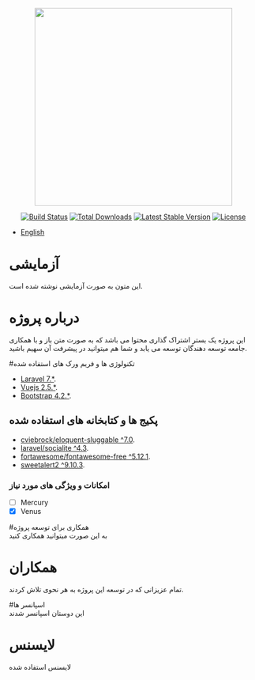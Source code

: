 <p align="center"><img src="https://res.cloudinary.com/dtfbvvkyp/image/upload/v1566331377/laravel-logolockup-cmyk-red.svg" width="400"></p>

<p align="center">
<a href="https://travis-ci.org/laravel/framework"><img src="https://travis-ci.org/laravel/framework.svg" alt="Build Status"></a>
<a href="https://packagist.org/packages/laravel/framework"><img src="https://poser.pugx.org/laravel/framework/d/total.svg" alt="Total Downloads"></a>
<a href="https://packagist.org/packages/laravel/framework"><img src="https://poser.pugx.org/laravel/framework/v/stable.svg" alt="Latest Stable Version"></a>
<a href="https://packagist.org/packages/laravel/framework"><img src="https://poser.pugx.org/laravel/framework/license.svg" alt="License"></a>
</p>

- [English](README.en.md)

# آزمایشی
این متون به صورت آزمایشی نوشته شده است.
# درباره پروژه 
این پروژه یک بستر اشتراک گذاری محتوا می باشد که به صورت متن باز و با همکاری جامعه توسعه دهندگان توسعه می یابد و شما هم میتوانید در پیشرفت آن سهیم باشید.

#تکنولوژی ها و فریم ورک های استفاده شده   

- [Laravel 7.*](https://laravel.com).
- [Vuejs 2.5.*](https://vuejs.org).
- [Bootstrap 4.2.*](https://bootstrap.com).

## پکیج ها و کتابخانه های استفاده شده 

- [cviebrock/eloquent-sluggable ^7.0](https://laravel.com).
- [laravel/socialite ^4.3](https://laravel.com).
- [fortawesome/fontawesome-free ^5.12.1](https://laravel.com).
- [sweetalert2 ^9.10.3](https://laravel.com).

### امکانات و ویژگی های مورد نیاز

- [ ] Mercury
- [x] Venus

#همکاری برای توسعه پروژه   
به این صورت میتوانید همکاری کنید
# همکاران 
تمام عزیزانی که در توسعه این پروژه به هر نحوی تلاش کردند.

#اسپانسر ها    
این دوستان اسپانسر شدند

# لایسنس 
لایسنس استفاده شده



